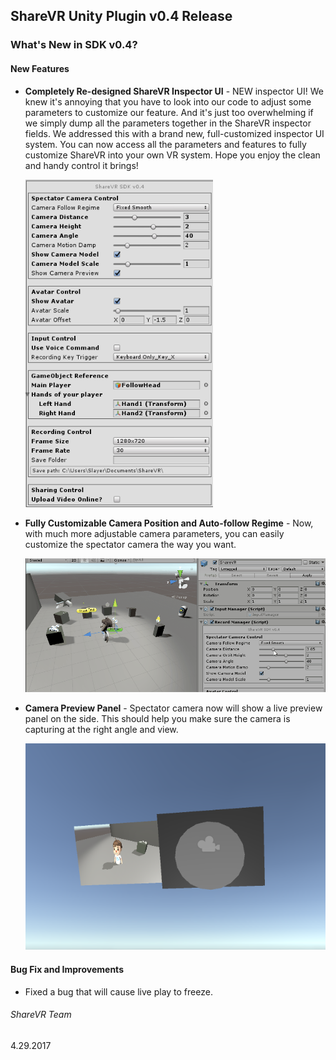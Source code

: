 ## ShareVR Unity Plugin v0.4 Release
### What's New in SDK v0.4?
#### New Features
- **Completely Re-designed ShareVR Inspector UI** - NEW inspector UI! We knew it's annoying that you have to look into our code to adjust some parameters to customize our feature. And it's just too overwhelming if we simply dump all the parameters together in the ShareVR inspector fields. We addressed this with a brand new, full-customized inspector UI system. You can now access all the parameters and features to fully customize ShareVR into your own VR system. Hope you enjoy the clean and handy control it brings!

  <img src="./Imgs/v0.4_InspectorUI.png" alt="New ShareVR Inspector UI" width="300">

- **Fully Customizable Camera Position and Auto-follow Regime** - Now, with much more adjustable camera parameters, you can easily customize the spectator camera the way you want.

  <img src="./Imgs/v0.4_CameraParameters.gif" alt="Camera Parameters" width="500">

- **Camera Preview Panel** - Spectator camera now will show a live preview panel on the side. This should help you make sure the camera is capturing at the right angle and view.

  <img src="./Imgs/v0.4_CameraPreviewPanel.png" alt="Camera Live Preview" width="500">

#### Bug Fix and Improvements
- Fixed a bug that will cause live play to freeze.

###### ShareVR Team
4.29.2017
